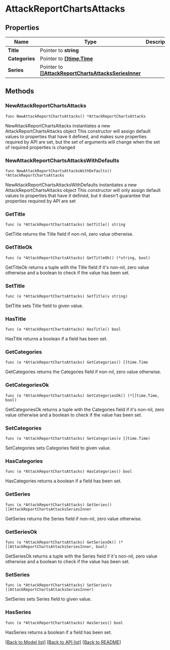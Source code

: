# AttackReportChartsAttacks

## Properties

Name | Type | Description | Notes
------------ | ------------- | ------------- | -------------
**Title** | Pointer to **string** |  | [optional] 
**Categories** | Pointer to [**[]time.Time**](time.Time.md) |  | [optional] 
**Series** | Pointer to [**[]AttackReportChartsAttacksSeriesInner**](AttackReportChartsAttacksSeriesInner.md) |  | [optional] 

## Methods

### NewAttackReportChartsAttacks

`func NewAttackReportChartsAttacks() *AttackReportChartsAttacks`

NewAttackReportChartsAttacks instantiates a new AttackReportChartsAttacks object
This constructor will assign default values to properties that have it defined,
and makes sure properties required by API are set, but the set of arguments
will change when the set of required properties is changed

### NewAttackReportChartsAttacksWithDefaults

`func NewAttackReportChartsAttacksWithDefaults() *AttackReportChartsAttacks`

NewAttackReportChartsAttacksWithDefaults instantiates a new AttackReportChartsAttacks object
This constructor will only assign default values to properties that have it defined,
but it doesn't guarantee that properties required by API are set

### GetTitle

`func (o *AttackReportChartsAttacks) GetTitle() string`

GetTitle returns the Title field if non-nil, zero value otherwise.

### GetTitleOk

`func (o *AttackReportChartsAttacks) GetTitleOk() (*string, bool)`

GetTitleOk returns a tuple with the Title field if it's non-nil, zero value otherwise
and a boolean to check if the value has been set.

### SetTitle

`func (o *AttackReportChartsAttacks) SetTitle(v string)`

SetTitle sets Title field to given value.

### HasTitle

`func (o *AttackReportChartsAttacks) HasTitle() bool`

HasTitle returns a boolean if a field has been set.

### GetCategories

`func (o *AttackReportChartsAttacks) GetCategories() []time.Time`

GetCategories returns the Categories field if non-nil, zero value otherwise.

### GetCategoriesOk

`func (o *AttackReportChartsAttacks) GetCategoriesOk() (*[]time.Time, bool)`

GetCategoriesOk returns a tuple with the Categories field if it's non-nil, zero value otherwise
and a boolean to check if the value has been set.

### SetCategories

`func (o *AttackReportChartsAttacks) SetCategories(v []time.Time)`

SetCategories sets Categories field to given value.

### HasCategories

`func (o *AttackReportChartsAttacks) HasCategories() bool`

HasCategories returns a boolean if a field has been set.

### GetSeries

`func (o *AttackReportChartsAttacks) GetSeries() []AttackReportChartsAttacksSeriesInner`

GetSeries returns the Series field if non-nil, zero value otherwise.

### GetSeriesOk

`func (o *AttackReportChartsAttacks) GetSeriesOk() (*[]AttackReportChartsAttacksSeriesInner, bool)`

GetSeriesOk returns a tuple with the Series field if it's non-nil, zero value otherwise
and a boolean to check if the value has been set.

### SetSeries

`func (o *AttackReportChartsAttacks) SetSeries(v []AttackReportChartsAttacksSeriesInner)`

SetSeries sets Series field to given value.

### HasSeries

`func (o *AttackReportChartsAttacks) HasSeries() bool`

HasSeries returns a boolean if a field has been set.


[[Back to Model list]](HOW-TO.md#documentation-for-models) [[Back to API list]](HOW-TO.md#documentation-for-api-endpoints) [[Back to README]](HOW-TO.md)


